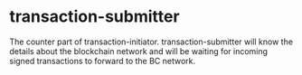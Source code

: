 # transaction-submitter
The counter part of transaction-initiator. transaction-submitter will know the details about the blockchain network and will be waiting for incoming signed transactions to forward to the BC network.
